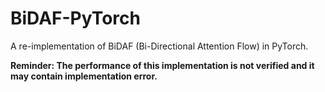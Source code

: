 # BiDAF-PyTorch
A re-implementation of BiDAF (Bi-Directional Attention Flow) in PyTorch.

**Reminder: The performance of this implementation is not verified and it may contain implementation error.**
